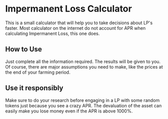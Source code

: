 # Impermanent Loss Calculator

This is a small calculator that will help you to take decisions about LP's faster. Most calculator on the internet do not account for APR when calculating Impermanent Loss, this one does.

## How to Use

Just complete all the information required. The results will be given to you.
Of course, there are major assumptions you need to make, like the prices at the end of your farming period.

## Use it responsibly

Make sure to do your research before engaging in a LP with some random tokens just because you see a crazy APR. The devaluation of the asset can easily make you lose money even if the APR is above 1000%. 
